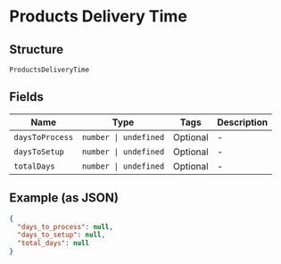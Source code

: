 
# Products Delivery Time

## Structure

`ProductsDeliveryTime`

## Fields

| Name | Type | Tags | Description |
|  --- | --- | --- | --- |
| `daysToProcess` | `number \| undefined` | Optional | - |
| `daysToSetup` | `number \| undefined` | Optional | - |
| `totalDays` | `number \| undefined` | Optional | - |

## Example (as JSON)

```json
{
  "days_to_process": null,
  "days_to_setup": null,
  "total_days": null
}
```

